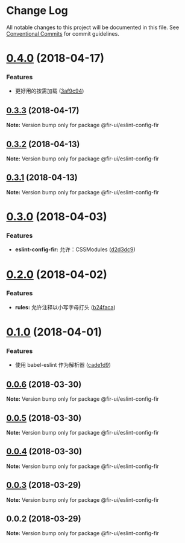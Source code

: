 # Change Log

All notable changes to this project will be documented in this file.
See [Conventional Commits](https://conventionalcommits.org) for commit guidelines.

<a name="0.4.0"></a>
# [0.4.0](https://github.com/fjc0k/fir-ui/compare/@fir-ui/eslint-config-fir@0.3.3...@fir-ui/eslint-config-fir@0.4.0) (2018-04-17)


### Features

* 更好用的按需加载 ([3af9c94](https://github.com/fjc0k/fir-ui/commit/3af9c94))




<a name="0.3.3"></a>
## [0.3.3](https://github.com/fjc0k/fir-ui/compare/@fir-ui/eslint-config-fir@0.3.2...@fir-ui/eslint-config-fir@0.3.3) (2018-04-17)




**Note:** Version bump only for package @fir-ui/eslint-config-fir

<a name="0.3.2"></a>
## [0.3.2](https://github.com/fjc0k/fir-ui/compare/@fir-ui/eslint-config-fir@0.3.1...@fir-ui/eslint-config-fir@0.3.2) (2018-04-13)




**Note:** Version bump only for package @fir-ui/eslint-config-fir

<a name="0.3.1"></a>
## [0.3.1](https://github.com/fjc0k/fir-ui/compare/@fir-ui/eslint-config-fir@0.3.0...@fir-ui/eslint-config-fir@0.3.1) (2018-04-13)




**Note:** Version bump only for package @fir-ui/eslint-config-fir

<a name="0.3.0"></a>
# [0.3.0](https://github.com/fjc0k/fir-ui/compare/@fir-ui/eslint-config-fir@0.2.0...@fir-ui/eslint-config-fir@0.3.0) (2018-04-03)


### Features

* **eslint-config-fir:** 允许：CSSModules ([d2d3dc9](https://github.com/fjc0k/fir-ui/commit/d2d3dc9))




<a name="0.2.0"></a>
# [0.2.0](https://github.com/fjc0k/fir-ui/compare/@fir-ui/eslint-config-fir@0.1.0...@fir-ui/eslint-config-fir@0.2.0) (2018-04-02)


### Features

* **rules:** 允许注释以小写字母打头 ([b24faca](https://github.com/fjc0k/fir-ui/commit/b24faca))




<a name="0.1.0"></a>
# [0.1.0](https://github.com/fjc0k/fir-ui/compare/@fir-ui/eslint-config-fir@0.0.6...@fir-ui/eslint-config-fir@0.1.0) (2018-04-01)


### Features

* 使用 babel-eslint 作为解析器 ([cade1d9](https://github.com/fjc0k/fir-ui/commit/cade1d9))




<a name="0.0.6"></a>
## [0.0.6](https://github.com/fjc0k/fir-ui/compare/@fir-ui/eslint-config-fir@0.0.5...@fir-ui/eslint-config-fir@0.0.6) (2018-03-30)




**Note:** Version bump only for package @fir-ui/eslint-config-fir

<a name="0.0.5"></a>
## [0.0.5](https://github.com/fjc0k/fir-ui/compare/@fir-ui/eslint-config-fir@0.0.4...@fir-ui/eslint-config-fir@0.0.5) (2018-03-30)




**Note:** Version bump only for package @fir-ui/eslint-config-fir

<a name="0.0.4"></a>
## [0.0.4](https://github.com/fjc0k/fir-ui/compare/@fir-ui/eslint-config-fir@0.0.3...@fir-ui/eslint-config-fir@0.0.4) (2018-03-30)




**Note:** Version bump only for package @fir-ui/eslint-config-fir

<a name="0.0.3"></a>
## [0.0.3](https://github.com/fjc0k/fir-ui/compare/@fir-ui/eslint-config-fir@0.0.2...@fir-ui/eslint-config-fir@0.0.3) (2018-03-29)




**Note:** Version bump only for package @fir-ui/eslint-config-fir

<a name="0.0.2"></a>
## 0.0.2 (2018-03-29)




**Note:** Version bump only for package @fir-ui/eslint-config-fir
